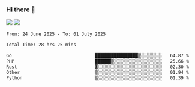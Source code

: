 ### Hi there 👋️

![](https://komarev.com/ghpvc/?username=Loner1024)
![](https://hit.yhype.me/github/profile?account_id=20189164)

<!--START_SECTION:waka-->

```txt
From: 24 June 2025 - To: 01 July 2025

Total Time: 28 hrs 25 mins

Go                               ████████████████▒░░░░░░░░   64.87 %
PHP                              ██████▒░░░░░░░░░░░░░░░░░░   25.66 %
Rust                             ▓░░░░░░░░░░░░░░░░░░░░░░░░   02.30 %
Other                            ▒░░░░░░░░░░░░░░░░░░░░░░░░   01.94 %
Python                           ▒░░░░░░░░░░░░░░░░░░░░░░░░   01.39 %
```

<!--END_SECTION:waka-->



